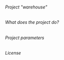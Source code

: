 ###### Project "warehouse"

###### What does the project do?

###### Project parameters

###### License
